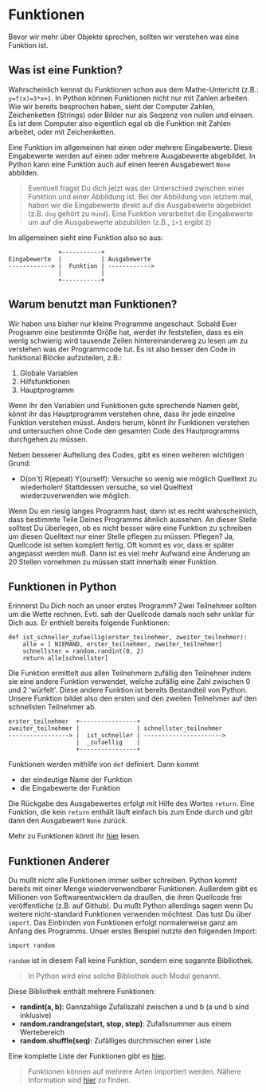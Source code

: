 # Funktionen

Bevor wir mehr über Objekte sprechen, sollten wir verstehen was eine Funktion ist.

## Was ist eine Funktion?

Wahrscheinlich kennst du Funktionen schon aus dem Mathe-Untericht (z.B.: `y=f(x)=3*x+1`. In Python können Funktionen nicht nur mit Zahlen arbeiten. Wie wir bereits besprochen haben, sieht der Computer Zahlen, Zeichenketten (Strings) oder Bilder nur als Seqzenz von nullen und einsen. Es ist dem Computer also eigentlich egal ob die Funktion mit Zahlen arbeitet, oder mit Zeichenketten.

Eine Funktion im allgemeinen hat einen oder mehrere Eingabewerte. Diese Eingabewerte werden auf einen oder mehrere Ausgabewerte abgebildet. In Python kann eine Funktion auch auf einen leeren Ausgabewert `None` abbilden.

> Eventuell fragst Du dich jetzt was der Unterschied zwischen einer Funktion und einer Abbildung ist. Bei der Abbildung von letztem mal, haben wir die Eingabewerte direkt auf die Ausgabewerte abgebildet (z.B. `dog` gehört zu `Hund`). Eine Funktion verarbeitet die Eingabewerte um auf die Ausgabewerte abzubilden (z.B., `1+1` ergibt `2`)

Im allgemeinen sieht eine Funktion also so aus:

```
              +-----------+ 
Eingabewerte  |           | Ausgabewerte
------------> |  Funktion | ------------>
              |           |
              +-----------+ 
```

## Warum benutzt man Funktionen?

Wir haben uns bisher nur kleine Programme angeschaut. Sobald Euer Programm eine bestimmte Größe hat, werdet ihr feststellen, dass es ein wenig schwierig wird tausende Zeilen hintereinanderweg zu lesen um zu verstehen was der Programmcode tut. Es ist also besser den Code in funktional Blöcke aufzuteilen, z.B.:

1. Globale Variablen
2. Hilfsfunktionen
3. Hauptprogramm

Wenn ihr den Variablen und Funktionen gute sprechende Namen gebt, könnt ihr das Hauptprogramm verstehen ohne, dass ihr jede einzelne Funktion verstehen müsst. Anders herum, könnt ihr Funktionen verstehen und untersuchen ohne Code den gesamten Code des Hautprogramms durchgehen zu müssen.

Neben besserer Aufteilung des Codes, gibt es einen weiteren wichtigen Grund:

* D(on't) R(epeat) Y(ourself): Versuche so wenig wie möglich Quelltext zu wiederholen! Stattdessen versuche, so viel Quelltext wiederzuverwenden wie möglich.

Wenn Du ein riesig langes Programm hast, dann ist es recht wahrscheinlich, dass bestimmte Teile Deines Programms ähnlich aussehen. An dieser Stelle solltest Du überlegen, ob es nicht besser wäre eine Funktion zu schreiben um diesen Quelltext nur einer Stelle pflegen zu müssen. Pflegen? Ja, Quellcode ist selten komplett fertig. Oft kommt es vor, dass er später angepasst werden muß. Dann ist es viel mehr Aufwand eine Änderung an 20 Stellen vornehmen zu müssen statt innerhalb einer Funktion.


## Funktionen in Python

Erinnerst Du Dich noch an unser erstes Programm? Zwei Teilnehmer sollten um die Wette rechnen. Evtl. sah der Quellcode damals noch sehr unklar für Dich aus. Er enthielt bereits folgende Funktionen:

```
def ist_schneller_zufaellig(erster_teilnehmer, zweiter_teilnehmer):
    alle = [ NIEMAND, erster_teilnehmer, zweiter_teilnehmer]
    schnellster = random.randint(0, 2)
    return alle[schnellster]
```

Die Funktion ermittelt aus allen Teilnehmern zufällig den Teilnehner indem sie eine andere Funktion verwendet, welche zufällig eine Zahl zwischen 0 und 2 'würfelt'. Diese andere Funktion ist bereits Bestandteil von Python. Unsere Funktion bildet also den ersten und den zweiten Teilnehmer auf den schnellsten Teilnehmer ab.

```
erster_teilnehmer  +----------------+ 
zweiter_teilnehmer |                | schnellster_teilnehmer
-----------------> |  ist_schneller | ---------------------->
                   |  _zufaellig    |
                   +----------------+ 
```

Funktionen werden mithilfe von `def` definiert. Dann kommt

* der eindeutige Name der Funktion
* die Eingabewerte der Funktion


Die Rückgabe des Ausgabewertes erfolgt mit Hilfe des Wortes `return`. Eine Funktion, die kein `return` enthält läuft einfach bis zum Ende durch und gibt dann den Ausgabewert `None` zurück.

Mehr zu Funktionen könnt ihr [hier](https://www.w3schools.com/python/python_functions.asp) lesen.

## Funktionen Anderer

Du mußt nicht alle Funktionen immer selber schreiben. Python kommt bereits mit einer Menge wiederverwendbarer Funktionen. Außerdem gibt es Millionen von Softwareentwicklern da draußen, die ihren Quellcode frei veröffentliche (z.B. auf Github). Du mußt Python allerdings sagen wenn Du weitere nicht-standard Funktionen verwenden möchtest. Das tust Du über `import`. Das Einbinden von Funktionen erfolgt normalerweise ganz am Anfang des Programms. Unser erstes Beispiel nutzte den folgenden Import:

```
import random
```

`random` ist in diesem Fall keine Funktion, sondern eine sogannte Bibiliothek. 

> In Python wird eine solche Bibliothek auch Modul genannt.

Diese Bibliothek enthält mehrere Funktionen:

* **randint(a, b)**: Gannzahlige Zufallszahl zwischen a und b (a und b sind inklusive)
* **random.randrange(start, stop, step)**: Zufallsnummer aus einem Wertebereich
* **random.shuffle(seq)**: Zufälliges durchmischen einer Liste

Eine komplette Liste der Funktionen gibt es [hier](https://docs.python.org/3/library/random.html).

> Funktionen können auf mehrere Arten importiert werden. Nähere Information sind [hier](https://www.w3schools.com/python/ref_keyword_import.asp) zu finden.